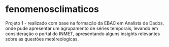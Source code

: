 # fenomenosclimaticos
Projeto 1 - realizado com base na formação da EBAC em Analista de Dados, onde pude apresentar um agrupamento de séries temporais, levando em consideração o portal do INMET, apresentando alguns insights relevantes sobre as questões metéreologicas.

